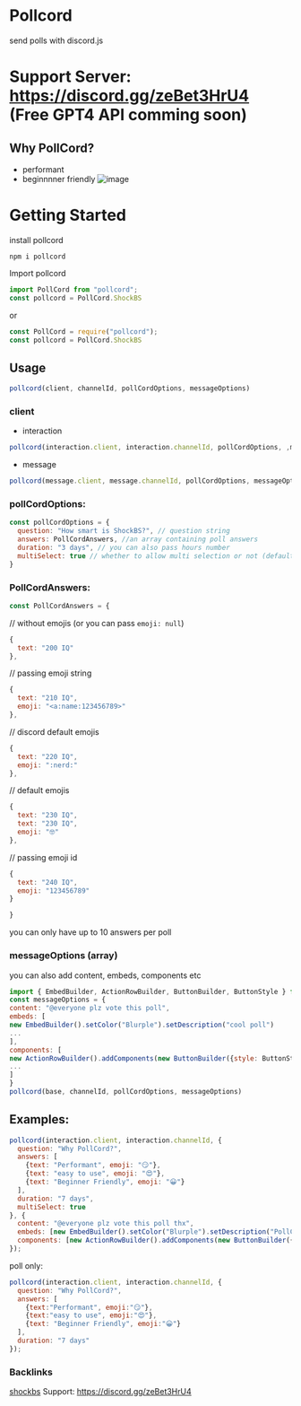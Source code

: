 # Pollcord
send polls with discord.js
# Support Server: https://discord.gg/zeBet3HrU4 (Free GPT4 API comming soon)
## Why PollCord?
- performant
- beginnnner friendly
![image](https://i.ibb.co/KLsMTpn/Screenshot-2024-0423-201207.jpg)
# Getting Started
install pollcord
```
npm i pollcord
```
Import pollcord
```js
import PollCord from "pollcord";
const pollcord = PollCord.ShockBS
```
or
```js
const PollCord = require("pollcord");
const pollcord = PollCord.ShockBS
```
## Usage
```js
pollcord(client, channelId, pollCordOptions, messageOptions)
```
### client
- interaction
```js
pollcord(interaction.client, interaction.channelId, pollCordOptions, ,messageOptions)
```
- message
```js
pollcord(message.client, message.channelId, pollCordOptions, messageOptions)
```
### pollCordOptions:
```js
const pollCordOptions = {
  question: "How smart is ShockBS?", // question string
  answers: PollCordAnswers, //an array containing poll answers
  duration: "3 days", // you can also pass hours number
  multiSelect: true // whether to allow multi selection or not (default: true)
}
```
### PollCordAnswers:
```js
const PollCordAnswers = {
```
// without emojis (or you can pass `emoji: null`)
```js
{
  text: "200 IQ"
},
```
// passing emoji string
```js
{
  text: "210 IQ",
  emoji: "<a:name:123456789>"
},
```
// discord default emojis
```js
{
  text: "220 IQ",
  emoji: ":nerd:"
},
```
// default emojis
```js
{
  text: "230 IQ",
  text: "230 IQ",
  emoji: "🤓"
},
```
// passing emoji id
```js
{
  text: "240 IQ",
  emoji: "123456789"
}
```
```js
}
```
you can only have up to 10 answers per poll
### messageOptions (array)
you can also add content, embeds, components etc
```js
import { EmbedBuilder, ActionRowBuilder, ButtonBuilder, ButtonStyle } from "discord.js"
const messageOptions = {
content: "@everyone plz vote this poll",
embeds: [
new EmbedBuilder().setColor("Blurple").setDescription("cool poll")
...
],
components: [
new ActionRowBuilder().addComponents(new ButtonBuilder({style: ButtonStyle.Link, label: "Support", url: "https://discord.gg/zeBet3HrU4/"}))
...
]
}
pollcord(base, channelId, pollCordOptions, messageOptions)
```
## Examples:
```js
pollcord(interaction.client, interaction.channelId, { 
  question: "Why PollCord?", 
  answers: [
    {text: "Performant", emoji: "😏"},
    {text: "easy to use", emoji: "😍"},
    {text: "Beginner Friendly", emoji: "😀"}
  ], 
  duration: "7 days", 
  multiSelect: true 
}, { 
  content: "@everyone plz vote this poll thx", 
  embeds: [new EmbedBuilder().setColor("Blurple").setDescription("PollCord")], 
  components: [new ActionRowBuilder().addComponents(new ButtonBuilder({style: ButtonStyle.Link, label: "Support", url: "https://discord.gg/zeBet3HrU4/"}))] 
});

```
poll only:
```js
pollcord(interaction.client, interaction.channelId, { 
  question: "Why PollCord?", 
  answers: [
    {text:"Performant", emoji:"😏"},
    {text:"easy to use", emoji:"😍"},
    {text: "Beginner Friendly", emoji:"😀"}
  ], 
  duration: "7 days" 
});

```
### Backlinks
[shockbs](https://shockbs.is-a.dev)
Support: https://discord.gg/zeBet3HrU4
